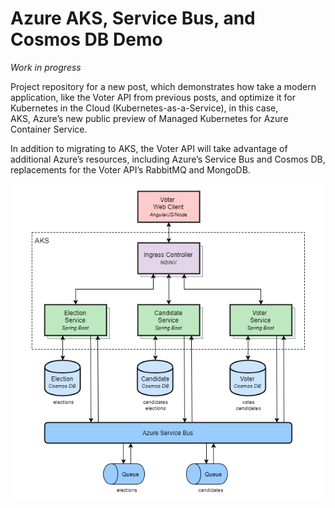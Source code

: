 # Azure AKS, Service Bus, and Cosmos DB Demo

_Work in progress_

Project repository for a new post, which demonstrates how take a modern application, like the Voter API from previous posts, and optimize it for Kubernetes in the Cloud (Kubernetes-as-a-Service), in this case, AKS, Azure’s new public preview of Managed Kubernetes for Azure Container Service.

In addition to migrating to AKS, the Voter API will take advantage of additional Azure’s resources, including Azure’s Service Bus and Cosmos DB, replacements for the Voter API’s RabbitMQ and MongoDB.

![Architecture](AKS-Voter-API-Architecture.png)

